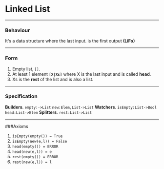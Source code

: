 # Linked List
***
### Behaviour
It's a data structure where the last input.
is the first output **(LiFo)**
***
### Form
1. Empty list, `[]`.
2. At least 1 element **`[X|Xs]`** where X is the last input and is called **head**.
2. Xs is the **rest** of the list and is also a list.
***
### Specification
**Builders**.
`empty:->List`
`new:Elem,List->List`
**Watchers**.
`isEmpty:List->Bool`
`head:List->Elem`
**Splitters**.
`rest:List->List`
***
###Axioms
1. `isEmpty(empty()) = True`
2. `isEmpty(new(e,l)) = False`
3. `head(empty()) = ERROR`
4. `head(new(e,l)) = e`
5. `rest(empty()) = ERROR`
6. `rest(new(e,l)) = l`

